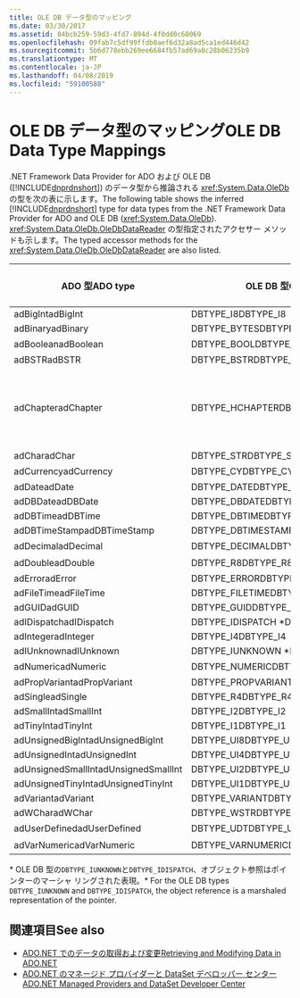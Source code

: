 ```yaml
---
title: OLE DB データ型のマッピング
ms.date: 03/30/2017
ms.assetid: 04bcb259-59d3-4fd7-894d-4f0dd0c68069
ms.openlocfilehash: 09fab7c5df99ffdb0aef6d32a8ad5ca1ed446d42
ms.sourcegitcommit: 5b6d778ebb269ee6684fb57ad69a8c28b06235b9
ms.translationtype: MT
ms.contentlocale: ja-JP
ms.lasthandoff: 04/08/2019
ms.locfileid: "59100588"
---
```

# <a name="ole-db-data-type-mappings"></a><span data-ttu-id="d7bcc-102">OLE DB データ型のマッピング</span><span class="sxs-lookup"><span data-stu-id="d7bcc-102">OLE DB Data Type Mappings</span></span>
<span data-ttu-id="d7bcc-103">.NET Framework Data Provider for ADO および OLE DB ([!INCLUDE[dnprdnshort](../../../../includes/dnprdnshort-md.md)]) のデータ型から推論される <xref:System.Data.OleDb> の型を次の表に示します。</span><span class="sxs-lookup"><span data-stu-id="d7bcc-103">The following table shows the inferred [!INCLUDE[dnprdnshort](../../../../includes/dnprdnshort-md.md)] type for data types from the .NET Framework Data Provider for ADO and OLE DB (<xref:System.Data.OleDb>).</span></span> <span data-ttu-id="d7bcc-104"><xref:System.Data.OleDb.OleDbDataReader> の型指定されたアクセサー メソッドも示します。</span><span class="sxs-lookup"><span data-stu-id="d7bcc-104">The typed accessor methods for the <xref:System.Data.OleDb.OleDbDataReader> are also listed.</span></span>  
  
|<span data-ttu-id="d7bcc-105">ADO 型</span><span class="sxs-lookup"><span data-stu-id="d7bcc-105">ADO type</span></span>|<span data-ttu-id="d7bcc-106">OLE DB 型</span><span class="sxs-lookup"><span data-stu-id="d7bcc-106">OLE DB type</span></span>|[!INCLUDE[dnprdnshort](../../../../includes/dnprdnshort-md.md)] <span data-ttu-id="d7bcc-107">種類</span><span class="sxs-lookup"><span data-stu-id="d7bcc-107">type</span></span>|[!INCLUDE[dnprdnshort](../../../../includes/dnprdnshort-md.md)] <span data-ttu-id="d7bcc-108">型指定されたアクセサー</span><span class="sxs-lookup"><span data-stu-id="d7bcc-108">typed accessor</span></span>|  
|--------------|-----------------|----------------------------------------------------------------------|--------------------------------------------------------------------------------|  
|<span data-ttu-id="d7bcc-109">adBigInt</span><span class="sxs-lookup"><span data-stu-id="d7bcc-109">adBigInt</span></span>|<span data-ttu-id="d7bcc-110">DBTYPE_I8</span><span class="sxs-lookup"><span data-stu-id="d7bcc-110">DBTYPE_I8</span></span>|<span data-ttu-id="d7bcc-111">Int64</span><span class="sxs-lookup"><span data-stu-id="d7bcc-111">Int64</span></span>|<span data-ttu-id="d7bcc-112">GetInt64()</span><span class="sxs-lookup"><span data-stu-id="d7bcc-112">GetInt64()</span></span>|  
|<span data-ttu-id="d7bcc-113">adBinary</span><span class="sxs-lookup"><span data-stu-id="d7bcc-113">adBinary</span></span>|<span data-ttu-id="d7bcc-114">DBTYPE_BYTES</span><span class="sxs-lookup"><span data-stu-id="d7bcc-114">DBTYPE_BYTES</span></span>|<span data-ttu-id="d7bcc-115">Byte[]</span><span class="sxs-lookup"><span data-stu-id="d7bcc-115">Byte[]</span></span>|<span data-ttu-id="d7bcc-116">GetBytes()</span><span class="sxs-lookup"><span data-stu-id="d7bcc-116">GetBytes()</span></span>|  
|<span data-ttu-id="d7bcc-117">adBoolean</span><span class="sxs-lookup"><span data-stu-id="d7bcc-117">adBoolean</span></span>|<span data-ttu-id="d7bcc-118">DBTYPE_BOOL</span><span class="sxs-lookup"><span data-stu-id="d7bcc-118">DBTYPE_BOOL</span></span>|<span data-ttu-id="d7bcc-119">ブール型</span><span class="sxs-lookup"><span data-stu-id="d7bcc-119">Boolean</span></span>|<span data-ttu-id="d7bcc-120">GetBoolean()</span><span class="sxs-lookup"><span data-stu-id="d7bcc-120">GetBoolean()</span></span>|  
|<span data-ttu-id="d7bcc-121">adBSTR</span><span class="sxs-lookup"><span data-stu-id="d7bcc-121">adBSTR</span></span>|<span data-ttu-id="d7bcc-122">DBTYPE_BSTR</span><span class="sxs-lookup"><span data-stu-id="d7bcc-122">DBTYPE_BSTR</span></span>|<span data-ttu-id="d7bcc-123">String</span><span class="sxs-lookup"><span data-stu-id="d7bcc-123">String</span></span>|<span data-ttu-id="d7bcc-124">GetString()</span><span class="sxs-lookup"><span data-stu-id="d7bcc-124">GetString()</span></span>|  
|<span data-ttu-id="d7bcc-125">adChapter</span><span class="sxs-lookup"><span data-stu-id="d7bcc-125">adChapter</span></span>|<span data-ttu-id="d7bcc-126">DBTYPE_HCHAPTER</span><span class="sxs-lookup"><span data-stu-id="d7bcc-126">DBTYPE_HCHAPTER</span></span>|<span data-ttu-id="d7bcc-127">`DataReader` によってサポートされます。</span><span class="sxs-lookup"><span data-stu-id="d7bcc-127">Supported through the `DataReader`.</span></span> <span data-ttu-id="d7bcc-128">参照してください[DataReader によるデータの取得](../../../../docs/framework/data/adonet/retrieving-data-using-a-datareader.md)します。</span><span class="sxs-lookup"><span data-stu-id="d7bcc-128">See [Retrieving Data Using a DataReader](../../../../docs/framework/data/adonet/retrieving-data-using-a-datareader.md).</span></span>|<span data-ttu-id="d7bcc-129">GetValue()</span><span class="sxs-lookup"><span data-stu-id="d7bcc-129">GetValue()</span></span>|  
|<span data-ttu-id="d7bcc-130">adChar</span><span class="sxs-lookup"><span data-stu-id="d7bcc-130">adChar</span></span>|<span data-ttu-id="d7bcc-131">DBTYPE_STR</span><span class="sxs-lookup"><span data-stu-id="d7bcc-131">DBTYPE_STR</span></span>|<span data-ttu-id="d7bcc-132">String</span><span class="sxs-lookup"><span data-stu-id="d7bcc-132">String</span></span>|<span data-ttu-id="d7bcc-133">GetString()</span><span class="sxs-lookup"><span data-stu-id="d7bcc-133">GetString()</span></span>|  
|<span data-ttu-id="d7bcc-134">adCurrency</span><span class="sxs-lookup"><span data-stu-id="d7bcc-134">adCurrency</span></span>|<span data-ttu-id="d7bcc-135">DBTYPE_CY</span><span class="sxs-lookup"><span data-stu-id="d7bcc-135">DBTYPE_CY</span></span>|<span data-ttu-id="d7bcc-136">Decimal (10 進数型)</span><span class="sxs-lookup"><span data-stu-id="d7bcc-136">Decimal</span></span>|<span data-ttu-id="d7bcc-137">GetDecimal()</span><span class="sxs-lookup"><span data-stu-id="d7bcc-137">GetDecimal()</span></span>|  
|<span data-ttu-id="d7bcc-138">adDate</span><span class="sxs-lookup"><span data-stu-id="d7bcc-138">adDate</span></span>|<span data-ttu-id="d7bcc-139">DBTYPE_DATE</span><span class="sxs-lookup"><span data-stu-id="d7bcc-139">DBTYPE_DATE</span></span>|<span data-ttu-id="d7bcc-140">DateTime</span><span class="sxs-lookup"><span data-stu-id="d7bcc-140">DateTime</span></span>|<span data-ttu-id="d7bcc-141">GetDateTime()</span><span class="sxs-lookup"><span data-stu-id="d7bcc-141">GetDateTime()</span></span>|  
|<span data-ttu-id="d7bcc-142">adDBDate</span><span class="sxs-lookup"><span data-stu-id="d7bcc-142">adDBDate</span></span>|<span data-ttu-id="d7bcc-143">DBTYPE_DBDATE</span><span class="sxs-lookup"><span data-stu-id="d7bcc-143">DBTYPE_DBDATE</span></span>|<span data-ttu-id="d7bcc-144">DateTime</span><span class="sxs-lookup"><span data-stu-id="d7bcc-144">DateTime</span></span>|<span data-ttu-id="d7bcc-145">GetDateTime()</span><span class="sxs-lookup"><span data-stu-id="d7bcc-145">GetDateTime()</span></span>|  
|<span data-ttu-id="d7bcc-146">adDBTime</span><span class="sxs-lookup"><span data-stu-id="d7bcc-146">adDBTime</span></span>|<span data-ttu-id="d7bcc-147">DBTYPE_DBTIME</span><span class="sxs-lookup"><span data-stu-id="d7bcc-147">DBTYPE_DBTIME</span></span>|<span data-ttu-id="d7bcc-148">DateTime</span><span class="sxs-lookup"><span data-stu-id="d7bcc-148">DateTime</span></span>|<span data-ttu-id="d7bcc-149">GetDateTime()</span><span class="sxs-lookup"><span data-stu-id="d7bcc-149">GetDateTime()</span></span>|  
|<span data-ttu-id="d7bcc-150">adDBTimeStamp</span><span class="sxs-lookup"><span data-stu-id="d7bcc-150">adDBTimeStamp</span></span>|<span data-ttu-id="d7bcc-151">DBTYPE_DBTIMESTAMP</span><span class="sxs-lookup"><span data-stu-id="d7bcc-151">DBTYPE_DBTIMESTAMP</span></span>|<span data-ttu-id="d7bcc-152">DateTime</span><span class="sxs-lookup"><span data-stu-id="d7bcc-152">DateTime</span></span>|<span data-ttu-id="d7bcc-153">GetDateTime()</span><span class="sxs-lookup"><span data-stu-id="d7bcc-153">GetDateTime()</span></span>|  
|<span data-ttu-id="d7bcc-154">adDecimal</span><span class="sxs-lookup"><span data-stu-id="d7bcc-154">adDecimal</span></span>|<span data-ttu-id="d7bcc-155">DBTYPE_DECIMAL</span><span class="sxs-lookup"><span data-stu-id="d7bcc-155">DBTYPE_DECIMAL</span></span>|<span data-ttu-id="d7bcc-156">Decimal (10 進数型)</span><span class="sxs-lookup"><span data-stu-id="d7bcc-156">Decimal</span></span>|<span data-ttu-id="d7bcc-157">GetDecimal()</span><span class="sxs-lookup"><span data-stu-id="d7bcc-157">GetDecimal()</span></span>|  
|<span data-ttu-id="d7bcc-158">adDouble</span><span class="sxs-lookup"><span data-stu-id="d7bcc-158">adDouble</span></span>|<span data-ttu-id="d7bcc-159">DBTYPE_R8</span><span class="sxs-lookup"><span data-stu-id="d7bcc-159">DBTYPE_R8</span></span>|<span data-ttu-id="d7bcc-160">倍精度浮動小数点型</span><span class="sxs-lookup"><span data-stu-id="d7bcc-160">Double</span></span>|<span data-ttu-id="d7bcc-161">GetDouble()</span><span class="sxs-lookup"><span data-stu-id="d7bcc-161">GetDouble()</span></span>|  
|<span data-ttu-id="d7bcc-162">adError</span><span class="sxs-lookup"><span data-stu-id="d7bcc-162">adError</span></span>|<span data-ttu-id="d7bcc-163">DBTYPE_ERROR</span><span class="sxs-lookup"><span data-stu-id="d7bcc-163">DBTYPE_ERROR</span></span>|<span data-ttu-id="d7bcc-164">ExternalException</span><span class="sxs-lookup"><span data-stu-id="d7bcc-164">ExternalException</span></span>|<span data-ttu-id="d7bcc-165">GetValue()</span><span class="sxs-lookup"><span data-stu-id="d7bcc-165">GetValue()</span></span>|  
|<span data-ttu-id="d7bcc-166">adFileTime</span><span class="sxs-lookup"><span data-stu-id="d7bcc-166">adFileTime</span></span>|<span data-ttu-id="d7bcc-167">DBTYPE_FILETIME</span><span class="sxs-lookup"><span data-stu-id="d7bcc-167">DBTYPE_FILETIME</span></span>|<span data-ttu-id="d7bcc-168">DateTime</span><span class="sxs-lookup"><span data-stu-id="d7bcc-168">DateTime</span></span>|<span data-ttu-id="d7bcc-169">GetDateTime()</span><span class="sxs-lookup"><span data-stu-id="d7bcc-169">GetDateTime()</span></span>|  
|<span data-ttu-id="d7bcc-170">adGUID</span><span class="sxs-lookup"><span data-stu-id="d7bcc-170">adGUID</span></span>|<span data-ttu-id="d7bcc-171">DBTYPE_GUID</span><span class="sxs-lookup"><span data-stu-id="d7bcc-171">DBTYPE_GUID</span></span>|<span data-ttu-id="d7bcc-172">Guid</span><span class="sxs-lookup"><span data-stu-id="d7bcc-172">Guid</span></span>|<span data-ttu-id="d7bcc-173">GetGuid()</span><span class="sxs-lookup"><span data-stu-id="d7bcc-173">GetGuid()</span></span>|  
|<span data-ttu-id="d7bcc-174">adIDispatch</span><span class="sxs-lookup"><span data-stu-id="d7bcc-174">adIDispatch</span></span>|<span data-ttu-id="d7bcc-175">DBTYPE_IDISPATCH \*</span><span class="sxs-lookup"><span data-stu-id="d7bcc-175">DBTYPE_IDISPATCH \*</span></span>|<span data-ttu-id="d7bcc-176">Object</span><span class="sxs-lookup"><span data-stu-id="d7bcc-176">Object</span></span>|<span data-ttu-id="d7bcc-177">GetValue()</span><span class="sxs-lookup"><span data-stu-id="d7bcc-177">GetValue()</span></span>|  
|<span data-ttu-id="d7bcc-178">adInteger</span><span class="sxs-lookup"><span data-stu-id="d7bcc-178">adInteger</span></span>|<span data-ttu-id="d7bcc-179">DBTYPE_I4</span><span class="sxs-lookup"><span data-stu-id="d7bcc-179">DBTYPE_I4</span></span>|<span data-ttu-id="d7bcc-180">Int32</span><span class="sxs-lookup"><span data-stu-id="d7bcc-180">Int32</span></span>|<span data-ttu-id="d7bcc-181">GetInt32()</span><span class="sxs-lookup"><span data-stu-id="d7bcc-181">GetInt32()</span></span>|  
|<span data-ttu-id="d7bcc-182">adIUnknown</span><span class="sxs-lookup"><span data-stu-id="d7bcc-182">adIUnknown</span></span>|<span data-ttu-id="d7bcc-183">DBTYPE_IUNKNOWN \*</span><span class="sxs-lookup"><span data-stu-id="d7bcc-183">DBTYPE_IUNKNOWN \*</span></span>|<span data-ttu-id="d7bcc-184">Object</span><span class="sxs-lookup"><span data-stu-id="d7bcc-184">Object</span></span>|<span data-ttu-id="d7bcc-185">GetValue()</span><span class="sxs-lookup"><span data-stu-id="d7bcc-185">GetValue()</span></span>|  
|<span data-ttu-id="d7bcc-186">adNumeric</span><span class="sxs-lookup"><span data-stu-id="d7bcc-186">adNumeric</span></span>|<span data-ttu-id="d7bcc-187">DBTYPE_NUMERIC</span><span class="sxs-lookup"><span data-stu-id="d7bcc-187">DBTYPE_NUMERIC</span></span>|<span data-ttu-id="d7bcc-188">Decimal (10 進数型)</span><span class="sxs-lookup"><span data-stu-id="d7bcc-188">Decimal</span></span>|<span data-ttu-id="d7bcc-189">GetDecimal()</span><span class="sxs-lookup"><span data-stu-id="d7bcc-189">GetDecimal()</span></span>|  
|<span data-ttu-id="d7bcc-190">adPropVariant</span><span class="sxs-lookup"><span data-stu-id="d7bcc-190">adPropVariant</span></span>|<span data-ttu-id="d7bcc-191">DBTYPE_PROPVARIANT</span><span class="sxs-lookup"><span data-stu-id="d7bcc-191">DBTYPE_PROPVARIANT</span></span>|<span data-ttu-id="d7bcc-192">Object</span><span class="sxs-lookup"><span data-stu-id="d7bcc-192">Object</span></span>|<span data-ttu-id="d7bcc-193">GetValue()</span><span class="sxs-lookup"><span data-stu-id="d7bcc-193">GetValue()</span></span>|  
|<span data-ttu-id="d7bcc-194">adSingle</span><span class="sxs-lookup"><span data-stu-id="d7bcc-194">adSingle</span></span>|<span data-ttu-id="d7bcc-195">DBTYPE_R4</span><span class="sxs-lookup"><span data-stu-id="d7bcc-195">DBTYPE_R4</span></span>|<span data-ttu-id="d7bcc-196">Single</span><span class="sxs-lookup"><span data-stu-id="d7bcc-196">Single</span></span>|<span data-ttu-id="d7bcc-197">GetFloat()</span><span class="sxs-lookup"><span data-stu-id="d7bcc-197">GetFloat()</span></span>|  
|<span data-ttu-id="d7bcc-198">adSmallInt</span><span class="sxs-lookup"><span data-stu-id="d7bcc-198">adSmallInt</span></span>|<span data-ttu-id="d7bcc-199">DBTYPE_I2</span><span class="sxs-lookup"><span data-stu-id="d7bcc-199">DBTYPE_I2</span></span>|<span data-ttu-id="d7bcc-200">Int16</span><span class="sxs-lookup"><span data-stu-id="d7bcc-200">Int16</span></span>|<span data-ttu-id="d7bcc-201">GetInt16()</span><span class="sxs-lookup"><span data-stu-id="d7bcc-201">GetInt16()</span></span>|  
|<span data-ttu-id="d7bcc-202">adTinyInt</span><span class="sxs-lookup"><span data-stu-id="d7bcc-202">adTinyInt</span></span>|<span data-ttu-id="d7bcc-203">DBTYPE_I1</span><span class="sxs-lookup"><span data-stu-id="d7bcc-203">DBTYPE_I1</span></span>|<span data-ttu-id="d7bcc-204">Byte</span><span class="sxs-lookup"><span data-stu-id="d7bcc-204">Byte</span></span>|<span data-ttu-id="d7bcc-205">GetByte()</span><span class="sxs-lookup"><span data-stu-id="d7bcc-205">GetByte()</span></span>|  
|<span data-ttu-id="d7bcc-206">adUnsignedBigInt</span><span class="sxs-lookup"><span data-stu-id="d7bcc-206">adUnsignedBigInt</span></span>|<span data-ttu-id="d7bcc-207">DBTYPE_UI8</span><span class="sxs-lookup"><span data-stu-id="d7bcc-207">DBTYPE_UI8</span></span>|<span data-ttu-id="d7bcc-208">UInt64</span><span class="sxs-lookup"><span data-stu-id="d7bcc-208">UInt64</span></span>|<span data-ttu-id="d7bcc-209">GetValue()</span><span class="sxs-lookup"><span data-stu-id="d7bcc-209">GetValue()</span></span>|  
|<span data-ttu-id="d7bcc-210">adUnsignedInt</span><span class="sxs-lookup"><span data-stu-id="d7bcc-210">adUnsignedInt</span></span>|<span data-ttu-id="d7bcc-211">DBTYPE_UI4</span><span class="sxs-lookup"><span data-stu-id="d7bcc-211">DBTYPE_UI4</span></span>|<span data-ttu-id="d7bcc-212">UInt32</span><span class="sxs-lookup"><span data-stu-id="d7bcc-212">UInt32</span></span>|<span data-ttu-id="d7bcc-213">GetValue()</span><span class="sxs-lookup"><span data-stu-id="d7bcc-213">GetValue()</span></span>|  
|<span data-ttu-id="d7bcc-214">adUnsignedSmallInt</span><span class="sxs-lookup"><span data-stu-id="d7bcc-214">adUnsignedSmallInt</span></span>|<span data-ttu-id="d7bcc-215">DBTYPE_UI2</span><span class="sxs-lookup"><span data-stu-id="d7bcc-215">DBTYPE_UI2</span></span>|<span data-ttu-id="d7bcc-216">UInt16</span><span class="sxs-lookup"><span data-stu-id="d7bcc-216">UInt16</span></span>|<span data-ttu-id="d7bcc-217">GetValue()</span><span class="sxs-lookup"><span data-stu-id="d7bcc-217">GetValue()</span></span>|  
|<span data-ttu-id="d7bcc-218">adUnsignedTinyInt</span><span class="sxs-lookup"><span data-stu-id="d7bcc-218">adUnsignedTinyInt</span></span>|<span data-ttu-id="d7bcc-219">DBTYPE_UI1</span><span class="sxs-lookup"><span data-stu-id="d7bcc-219">DBTYPE_UI1</span></span>|<span data-ttu-id="d7bcc-220">Byte</span><span class="sxs-lookup"><span data-stu-id="d7bcc-220">Byte</span></span>|<span data-ttu-id="d7bcc-221">GetByte()</span><span class="sxs-lookup"><span data-stu-id="d7bcc-221">GetByte()</span></span>|  
|<span data-ttu-id="d7bcc-222">adVariant</span><span class="sxs-lookup"><span data-stu-id="d7bcc-222">adVariant</span></span>|<span data-ttu-id="d7bcc-223">DBTYPE_VARIANT</span><span class="sxs-lookup"><span data-stu-id="d7bcc-223">DBTYPE_VARIANT</span></span>|<span data-ttu-id="d7bcc-224">Object</span><span class="sxs-lookup"><span data-stu-id="d7bcc-224">Object</span></span>|<span data-ttu-id="d7bcc-225">GetValue()</span><span class="sxs-lookup"><span data-stu-id="d7bcc-225">GetValue()</span></span>|  
|<span data-ttu-id="d7bcc-226">adWChar</span><span class="sxs-lookup"><span data-stu-id="d7bcc-226">adWChar</span></span>|<span data-ttu-id="d7bcc-227">DBTYPE_WSTR</span><span class="sxs-lookup"><span data-stu-id="d7bcc-227">DBTYPE_WSTR</span></span>|<span data-ttu-id="d7bcc-228">String</span><span class="sxs-lookup"><span data-stu-id="d7bcc-228">String</span></span>|<span data-ttu-id="d7bcc-229">GetString()</span><span class="sxs-lookup"><span data-stu-id="d7bcc-229">GetString()</span></span>|  
|<span data-ttu-id="d7bcc-230">adUserDefined</span><span class="sxs-lookup"><span data-stu-id="d7bcc-230">adUserDefined</span></span>|<span data-ttu-id="d7bcc-231">DBTYPE_UDT</span><span class="sxs-lookup"><span data-stu-id="d7bcc-231">DBTYPE_UDT</span></span>|<span data-ttu-id="d7bcc-232">サポート外</span><span class="sxs-lookup"><span data-stu-id="d7bcc-232">not supported</span></span>||  
|<span data-ttu-id="d7bcc-233">adVarNumeric</span><span class="sxs-lookup"><span data-stu-id="d7bcc-233">adVarNumeric</span></span>|<span data-ttu-id="d7bcc-234">DBTYPE_VARNUMERIC</span><span class="sxs-lookup"><span data-stu-id="d7bcc-234">DBTYPE_VARNUMERIC</span></span>|<span data-ttu-id="d7bcc-235">サポート外</span><span class="sxs-lookup"><span data-stu-id="d7bcc-235">not supported</span></span>||  
  
 <span data-ttu-id="d7bcc-236">\* OLE DB 型の`DBTYPE_IUNKNOWN`と`DBTYPE_IDISPATCH`、オブジェクト参照はポインターのマーシャ リングされた表現。</span><span class="sxs-lookup"><span data-stu-id="d7bcc-236">\* For the OLE DB types `DBTYPE_IUNKNOWN` and `DBTYPE_IDISPATCH`, the object reference is a marshaled representation of the pointer.</span></span>  
  
## <a name="see-also"></a><span data-ttu-id="d7bcc-237">関連項目</span><span class="sxs-lookup"><span data-stu-id="d7bcc-237">See also</span></span>

- [<span data-ttu-id="d7bcc-238">ADO.NET でのデータの取得および変更</span><span class="sxs-lookup"><span data-stu-id="d7bcc-238">Retrieving and Modifying Data in ADO.NET</span></span>](../../../../docs/framework/data/adonet/retrieving-and-modifying-data.md)
- [<span data-ttu-id="d7bcc-239">ADO.NET のマネージド プロバイダーと DataSet デベロッパー センター</span><span class="sxs-lookup"><span data-stu-id="d7bcc-239">ADO.NET Managed Providers and DataSet Developer Center</span></span>](https://go.microsoft.com/fwlink/?LinkId=217917)
